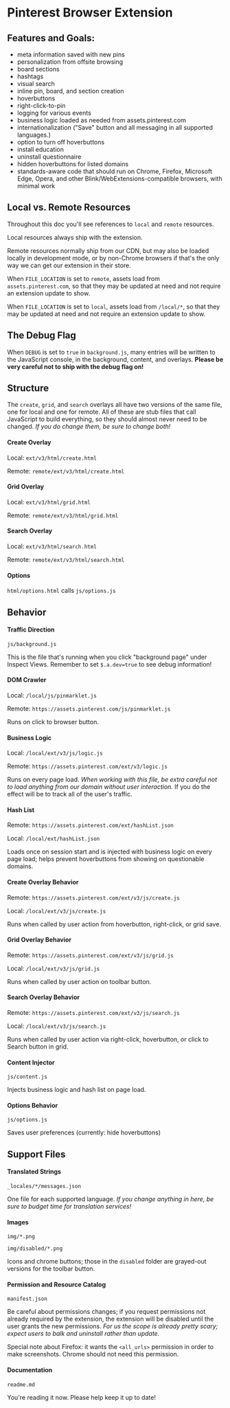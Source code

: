 # Pinterest Browser Extension

## Features and Goals:

- meta information saved with new pins
- personalization from offsite browsing
- board sections
- hashtags
- visual search
- inline pin, board, and section creation
- hoverbuttons
- right-click-to-pin
- logging for various events
- business logic loaded as needed from assets.pinterest.com
- internationalization ("Save" button and all messaging in all supported languages.)
- option to turn off hoverbuttons
- install education
- uninstall questionnaire
- hidden hoverbuttons for listed domains
- standards-aware code that should run on Chrome, Firefox, Microsoft Edge, Opera, and other Blink/WebExtensions-compatible browsers, with minimal work

## Local vs. Remote Resources

Throughout this doc you'll see references to `local` and `remote` resources.

Local resources always ship with the extension.

Remote resources normally ship from our CDN, but may also be loaded locally in development mode, or by non-Chrome browsers if that's the only way we can get our extension in their store.

When `FILE_LOCATION` is set to `remote`, assets load from `assets.pinterest.com`, so that they may be updated at need and not require an extension update to show.

When `FILE_LOCATION` is set to `local`, assets load from `/local/*`, so that they may be updated at need and not require an extension update to show.

## The Debug Flag

When `DEBUG` is set to `true` in `background.js`, many entries will be written to the JavaScript console, in the background, content, and overlays. __Please be very careful not to ship with the debug flag on!__

## Structure

The `create`, `grid`, and `search` overlays all have two versions of the same file, one for local and one for remote.  All of these are stub files that call JavaScript to build everything, so they should almost never need to be changed.  _If you do change them, be sure to change both!_

#### Create Overlay

Local: `ext/v3/html/create.html`

Remote: `remote/ext/v3/html/create.html`

#### Grid Overlay

Local: `ext/v3/html/grid.html`

Remote: `remote/ext/v3/html/grid.html`

#### Search Overlay

Local: `ext/v3/html/search.html`

Remote: `remote/ext/v3/html/search.html`

#### Options

`html/options.html` calls `js/options.js`

## Behavior

#### Traffic Direction

`js/background.js`

This is the file that's running when you click "background page" under Inspect Views. Remember to set `$.a.dev=true` to see debug information!

#### DOM Crawler

Local: `/local/js/pinmarklet.js`

Remote: `https://assets.pinterest.com/js/pinmarklet.js`

Runs on click to browser button.

#### Business Logic

Local: `/local/ext/v3/js/logic.js`

Remote: `https://assets.pinterest.com/ext/v3/logic.js`

Runs on every page load. _When working with this file, be extra careful not to load anything from our domain without user interaction._ If you do the effect will be to track all of the user's traffic.

#### Hash List

Remote: `https://assets.pinterest.com/ext/hashList.json`

Local: `/local/ext/hashList.json`

Loads once on session start and is injected with business logic on every page load; helps prevent hoverbuttons from showing on questionable domains.

#### Create Overlay Behavior

Remote: `https://assets.pinterest.com/ext/v3/js/create.js`

Local: `/local/ext/v3/js/create.js`

Runs when called by user action from hoverbutton, right-click, or grid save.

#### Grid Overlay Behavior

Remote: `https://assets.pinterest.com/ext/v3/js/grid.js`

Local: `/local/ext/v3/js/grid.js`

Runs when called by user action on toolbar button.

#### Search Overlay Behavior

Remote: `https://assets.pinterest.com/ext/v3/js/search.js`

Local: `/local/ext/v3/js/search.js`

Runs when called by user action via right-click, hoverbutton, or click to Search button in grid.

#### Content Injector

`js/content.js`

Injects business logic and hash list on page load.

#### Options Behavior

`js/options.js`

Saves user preferences (currently: hide hoverbuttons)

## Support Files

#### Translated Strings

`_locales/*/messages.json`

One file for each supported language. _If you change anything in here, be sure to budget time for translation services!_

#### Images

`img/*.png`

`img/disabled/*.png`

Icons and chrome buttons; those in the `disabled` folder are grayed-out versions for the toolbar button.

#### Permission and Resource Catalog

`manifest.json`

Be careful about permissions changes; if you request permissions not already required by the extension, the extension will be disabled until the user grants the new permissions. _For us the scope is already pretty scary; expect users to balk and uninstall rather than update._

Special note about Firefox: it wants the `<all_urls>` permission in order to make screenshots.  Chrome should not need this permission.

#### Documentation

`readme.md`

You're reading it now. Please help keep it up to date!
